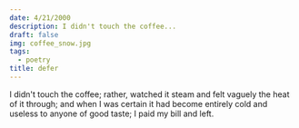 ```yaml
---
date: 4/21/2000
description: I didn't touch the coffee...
draft: false
img: coffee_snow.jpg
tags:
  - poetry
title: defer
---
```


I didn't touch the coffee;
rather, watched it steam
and felt vaguely the heat of it
through; and when I was certain
it had become entirely cold and
useless to anyone of good taste;
I paid my bill and left.
